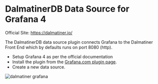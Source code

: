 # DalmatinerDB Data Source for Grafana 4

Official Site: https://dalmatiner.io/

The DalmatinerDB data source plugin connects Grafana to the Dalmatiner Front End which by defaults runs on port 8080 (http).

- Setup Grafana 4 as per the official documentation
- Install the plugin from the [Grafana.com plugin page](https://grafana.com/plugins?type=datasource).
- Create a new data source.

![dalmatiner grafana](http://cdn2.hubspot.net/hubfs/528953/Screen_Shot_2016-09-01_at_12.06.46.png "Dalmatiner Grafana")